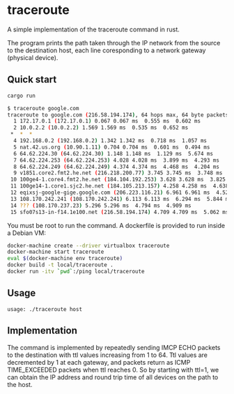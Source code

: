 # traceroute
A simple implementation of the traceroute command in rust.

The program prints the path taken through the IP network from the source to the destination host, each line coresponding to a network gateway (physical device).

## Quick start

```sh
cargo run
```

```sh
$ traceroute google.com
traceroute to google.com (216.58.194.174), 64 hops max, 64 byte packets
  1 172.17.0.1 (172.17.0.1) 0.067 0.067 ms  0.555 ms  0.602 ms
  2 10.0.2.2 (10.0.2.2) 1.569 1.569 ms  0.535 ms  0.652 ms
 *  *  *
  4 192.168.0.2 (192.168.0.2) 1.342 1.342 ms  0.718 ms  1.057 ms
  5 nat.42.us.org (10.90.1.11) 0.704 0.704 ms  0.601 ms  0.494 ms
  6 64.62.224.30 (64.62.224.30) 1.148 1.148 ms  1.129 ms  5.674 ms
  7 64.62.224.253 (64.62.224.253) 4.028 4.028 ms  3.899 ms  4.293 ms
  8 64.62.224.249 (64.62.224.249) 4.374 4.374 ms  4.468 ms  4.204 ms
  9 v1851.core2.fmt2.he.net (216.218.200.77) 3.745 3.745 ms  3.748 ms  3.791 ms
 10 100ge4-1.core4.fmt2.he.net (184.104.192.253) 3.628 3.628 ms  3.825 ms  3.919 ms
 11 100ge14-1.core1.sjc2.he.net (184.105.213.157) 4.258 4.258 ms  4.638 ms  4.279 ms
 12 eqixsj-google-gige.google.com (206.223.116.21) 6.961 6.961 ms  4.526 ms  5.94 ms
 13 108.170.242.241 (108.170.242.241) 6.113 6.113 ms  6.294 ms  5.844 ms
 14 ??? (108.170.237.23) 5.296 5.296 ms  4.794 ms  4.909 ms
 15 sfo07s13-in-f14.1e100.net (216.58.194.174) 4.709 4.709 ms  5.062 ms  5.178 ms
```

You must be root to run the command. A dockerfile is provided to run inside a Debian VM:

```sh
docker-machine create --driver virtualbox traceroute
docker-machine start traceroute
eval $(docker-machine env traceroute)
docker build -t local/traceroute .
docker run -itv `pwd`:/ping local/traceroute
```

## Usage

`usage: ./traceroute host`

## Implementation

The command is implemented by repeatedly sending IMCP ECHO packets to the destination with ttl values increasing from 1 to 64. Ttl values are decremented by 1 at each gateway, and packets return as ICMP TIME_EXCEEDED packets when ttl reaches 0. So by starting with ttl=1, we can obtain the IP address and round trip time of all devices on the path to the host.
